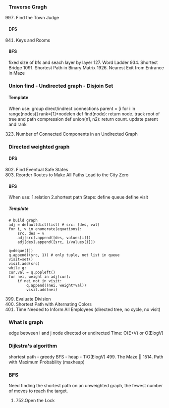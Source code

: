 ### Traverse Gragh
997. Find the Town Judge
#### DFS
841. Keys and Rooms
#### BFS
fixed size of bfs and seach layer by layer
127. Word Ladder
934. Shortest Bridge
1091. Shortest Path in Binary Matrix
1926. Nearest Exit from Entrance in Maze


### Union find - Undirected graph - Disjoin Set
#### Template
When use: group direct/indrect connections
parent = [i for i in range(nodes)]
rank=[1]*nodelen
def find(node): return node. track root of tree and path compression
def union(n1, n2): return count. update parent and rank 

323. Number of Connected Components in an Undirected Graph


### Directed weighted graph
#### DFS
802. Find Eventual Safe States
1466. Reorder Routes to Make All Paths Lead to the City Zero
#### BFS
When use:
1.relation
2.shortest path 
Steps:
define queue
define visit
##### Template
```
# build graph
adj = defaultdict(list) # src: [des, val]
for i, v in enumerate(equations):
    src, des = v
    adj[src].append([des, values[i]])
    adj[des].append([src, 1/values[i]])

q=deque([])
q.append((src, 1)) # only tuple, not list in queue
visit=set()
visit.add(src)
while q:
cur,val = q.popleft()
for nei, weight in adj[cur]:
    if nei not in visit:
        q.append((nei, weight*val))
        visit.add(nei)
```

399. Evaluate Division
1129. Shortest Path with Alternating Colors
1376. Time Needed to Inform All Employees (directed tree, no cycle, no visit)


### What is graph
edge between i and j
node
directed or undirected
Time: O(E+V) or O(ElogV)


### Dijkstra's algorithm 
shortest path - greedy BFS - heap - T:O(ElogV)
499. The Maze ||
1514. Path with Maximum Probability (maxheap)








### BFS
Need finding the shortest path on an unweighted graph, the fewest number of moves to reach the target.
1. 752.Open the Lock


